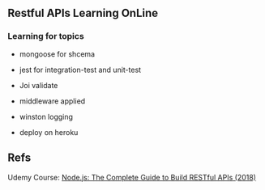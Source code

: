## Restful APIs Learning OnLine

### Learning for topics

* mongoose for shcema

*  jest for integration-test and unit-test

*  Joi validate 

*  middleware applied

*  winston logging

*  deploy on heroku

## Refs

Udemy Course: [Node.js: The Complete Guide to Build RESTful APIs (2018)](https://www.udemy.com/nodejs-master-class/)
